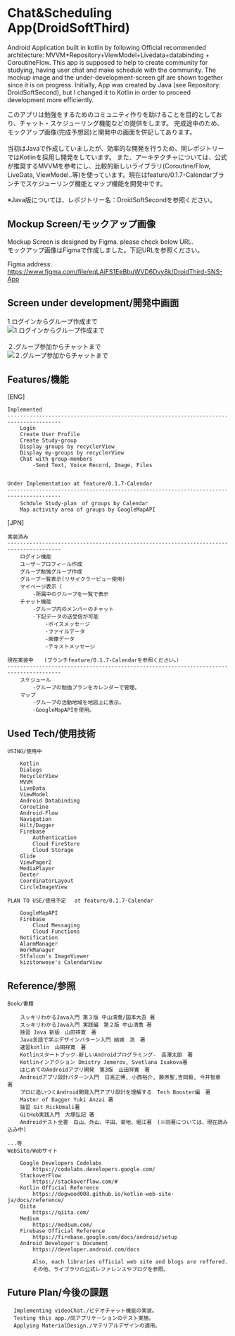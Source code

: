 # Chat&Scheduling App(DroidSoftThird)

Android Application built in kotlin by following Official recommended architecture: MVVM+Repository+ViewModel+Livedata+databinding + CoroutineFlow. This app is supposed to help to create community for studying, having user chat and make schedule with the community. The mockup image and the under-development-screen gif are shown together since it is on progress. Initially, App was created by Java (see Repository: DroidSoftSecond), but I changed it to Kotlin in order to proceed development more efficiently.  

このアプリは勉強をするためのコミュニティ作りを助けることを目的としており、チャット・スケジューリング機能などの提供をします。
完成途中のため、モックアップ画像(完成予想図)と開発中の画面を併記してあります。<br>
<br>
当初はJavaで作成していましたが、効率的な開発を行うため、同レポジトリーではKotlinを採用し開発をしています。
また、アーキテクチャについては、公式が推奨するMVVMを参考にし、比較的新しいライブラリ(Coroutine/Flow, LiveData, ViewModel..等)を使っています。現在はfeature/0.1.7-Calendarブランチでスケジューリング機能とマップ機能を開発中です。<br>
<br>
※Java版については、レポジトリー名：DroidSoftSecondを参照ください。


## Mockup Screen/モックアップ画像

Mockup Screen is designed by Figma. please check below URL.  
モックアップ画像はFigmaで作成しました。下記URLを参照ください。  

Figma address: https://www.figma.com/file/eqLAiFS1EeBbuWVD6Dvy8k/DroidThird-SNS-App

## Screen under development/開発中画面
1.ログインからグループ作成まで<br>
![1.ログインからグループ作成まで](https://github.com/tsemb012/DroidSoftThird/blob/master/app/src/main/res/drawable/_0210702_184057.gif)<br>
<br>
２.グループ参加からチャットまで<br>
![２.グループ参加からチャットまで](https://github.com/tsemb012/DroidSoftThird/blob/master/app/src/main/res/drawable/_0210702_184351.gif)
    
## Features/機能

[ENG]

    Implemented
    ---------------------------------------------------------------------------------------
        Login
        Create User Profile
        Create Study-group 
        Display groups by recyclerView
        Display my-groups by recyclerView
        Chat with group-members
            -Send Text, Voice Record, Image, Files


    Under Implementation at feature/0.1.7-Calendar
    ---------------------------------------------------------------------------------------
        Schdule Study-plan　of groups by Calendar
        Map activity area of groups by GoogleMapAPI  

[JPN]

    実装済み
    ---------------------------------------------------------------------------------------
        ログイン機能
        ユーザープロフィール作成
        グループ勉強グループ作成
        グループ一覧表示(リサイクラービュー使用)
        マイページ表示（
            -所属中のグループを一覧で表示
        チャット機能
            -グループ内のメンバーのチャット
            -下記データの送受信が可能
                -ボイスメッセージ
                -ファイルデータ
                -画像データ
                -テキストメッセージ

    現在実装中　　(ブランチfeature/0.1.7-Calendarを参照ください。）
    ---------------------------------------------------------------------------------------
        スケジュール
            -グループの勉強プランをカレンダーで管理。
        マップ　
            -グループの活動地域を地図上に表示。
            -GoogleMapAPIを使用。
  

## Used Tech/使用技術
    
    USING/使用中

        Kotlin
        Dialogs
        RecyclerView
        MVVM
        LiveData
        ViewModel
        Android Databinding
        Coroutine
        Android-Flow
        Navigation
        Hilt/Dagger
        Firebase
            Authentication
            Cloud FireStore
            Cloud Storage
        Glide
        ViewPager2
        MediaPlayer
        Dexter
        CoordinatorLayout
        CircleImageView
    
    PLAN TO USE/使用予定　 at feature/0.1.7-Calendar

        GoogleMapAPI
        Firebase
            Cloud Messaging
            Cloud Functions
        Notification
        AlarmManager
        WorkManager
        Stfalcon's ImageViewer
        kizitonwose's CalendarView

## Reference/参照

    Book/書籍

        スッキリわかるJava入門 第３版 中山清喬/国本大吾 著
        スッキリわかるJava入門 実践編　第２版 中山清喬 著
        独習 Java 新版　山田祥寛　著
        Java言語で学ぶデザインパターン入門 結城　浩　著
        速習kotlin　山田祥寛　著
        Kotlinスタートブック-新しいAndroidプログラミング-　長澤太郎　著
        Kotlinインアクション Dmistry Jemerov, Svetlana Isakova著
        はじめてのAndroidアプリ開発　第3版　山田祥寛　著
        Androidアプリ設計パターン入門　日高正博, 小西裕介, 藤原聖,吉岡毅, 今井智章 著
        プロに追いつくAndroid開発入門アプリ設計を理解する　Tech Booster編　著
        Master of Dagger Yuki Anzai 著
        独習 Git RickUmali著
        GitHub実践入門　大塚弘記 著　
        Androidテスト全書　白山、外山、平田、菊地、堀江著　(※同著については、現在読み込み中)
                                                                        ...等
    WebSite/Webサイト

        Google Developers Codelabs
            https://codelabs.developers.google.com/
        StackoverFlow
            https://stackoverflow.com/#
        Kotlin Official Reference
            https://dogwood008.github.io/kotlin-web-site-ja/docs/reference/
        Qiita
            https://qiita.com/
        Medium
            https://medium.com/
        Firebase Official Reference
            https://firebase.google.com/docs/android/setup
        Android Developer's Document
            https://developer.android.com/docs
        
            Also, each libraries official web site and blogs are reffered.
            その他、ライブラリの公式レファレンスやブログを参照。 

## Future Plan/今後の課題

      Implementing videoChat./ビデオチャット機能の実装。
      Testing this app./同アプリケーションのテスト実施。
      Applying MaterialDesign./マテリアルデザインの適用。
